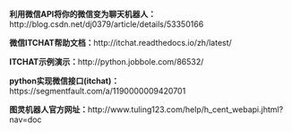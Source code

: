 <p><b>利用微信API将你的微信变为聊天机器人：</b>http://blog.csdn.net/dj0379/article/details/53350166</p>
<p><b>微信ITCHAT帮助文档：</b>http://itchat.readthedocs.io/zh/latest/</p>
<p><b>ITCHAT示例演示：</b>http://python.jobbole.com/86532/</p>
<p><b>python实现微信接口(itchat)：</b>https://segmentfault.com/a/1190000009420701</p>
<p><b>图灵机器人官方网址：</b>http://www.tuling123.com/help/h_cent_webapi.jhtml?nav=doc</p>
